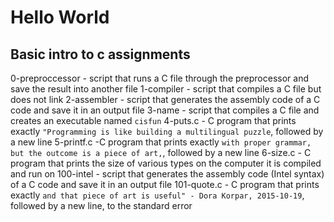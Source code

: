 # Hello World
## Basic intro to c assignments
0-preproccessor - script that runs a C file through the preprocessor and save the result into another file
1-compiler - script that compiles a C file but does not link
2-assembler - script that generates the assembly code of a C code and save it in an output file
3-name - script that compiles a C file and creates an executable named `cisfun`
4-puts.c - C program that prints exactly `"Programming is like building a multilingual puzzle`, followed by a new line
5-printf.c -C program that prints exactly `with proper grammar, but the outcome is a piece of art,`, followed by a new line
6-size.c - C program that prints the size of various types on the computer it is compiled and run on
100-intel - script that generates the assembly code (Intel syntax) of a C code and save it in an output file
101-quote.c - C program that prints exactly `and that piece of art is useful" - Dora Korpar, 2015-10-19`, followed by a new line, to the standard error

